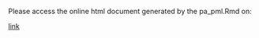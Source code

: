
Please access the online html document generated by the pa_pml.Rmd on:  
  
  [link](http://mnmmelo.github.io/pa_pml/pa_pml.html)
